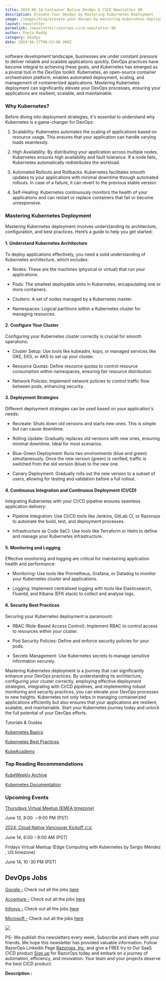 ```yaml
---
title: 2024-06-14-Container Native DevOps & CICD Newsletter 90
description: Elevate Your DevOps by Mastering Kubernetes Deployment
image: /images/blog/elevate-your-devops-by-mastering-kubernetes-deployment.gif
layout: newsletter
permalink: /newsletter/razorops-cicd-newsletter-90
author: Pooja Reddy
category: DevOps
date: 2024-06-17T06:53:00.000Z
---
```

software development landscape, businesses are under constant pressure to deliver reliable and scalable applications quickly. DevOps practices have become integral to achieving these goals, and Kubernetes has emerged as a pivotal tool in the DevOps toolkit. Kubernetes, an open-source container orchestration platform, enables automated deployment, scaling, and management of containerized applications. Mastering Kubernetes deployment can significantly elevate your DevOps processes, ensuring your applications are resilient, scalable, and maintainable.

### Why Kubernetes?

Before diving into deployment strategies, it's essential to understand why Kubernetes is a game-changer for DevOps:

1.  Scalability: Kubernetes automates the scaling of applications based on resource usage. This ensures that your application can handle varying loads seamlessly.
    
2.  High Availability: By distributing your application across multiple nodes, Kubernetes ensures high availability and fault tolerance. If a node fails, Kubernetes automatically redistributes the workload.
    
3.  Automated Rollouts and Rollbacks: Kubernetes facilitates smooth updates to your applications with minimal downtime through automated rollouts. In case of a failure, it can revert to the previous stable version.
    
4.  Self-Healing: Kubernetes continuously monitors the health of your applications and can restart or replace containers that fail or become unresponsive.
    

### Mastering Kubernetes Deployment

Mastering Kubernetes deployment involves understanding its architecture, configuration, and best practices. Here’s a guide to help you get started:

#### 1. Understand Kubernetes Architecture

To deploy applications effectively, you need a solid understanding of Kubernetes architecture, which includes:

-   Nodes: These are the machines (physical or virtual) that run your applications.
    
-   Pods: The smallest deployable units in Kubernetes, encapsulating one or more containers.
    
-   Clusters: A set of nodes managed by a Kubernetes master.
    
-   Namespaces: Logical partitions within a Kubernetes cluster for managing resources.
    

#### 2. Configure Your Cluster

Configuring your Kubernetes cluster correctly is crucial for smooth operations:

-   Cluster Setup: Use tools like kubeadm, kops, or managed services like GKE, EKS, or AKS to set up your cluster.
    
-   Resource Quotas: Define resource quotas to control resource consumption within namespaces, ensuring fair resource distribution.
    
-   Network Policies: Implement network policies to control traffic flow between pods, enhancing security.
    

#### 3. Deployment Strategies

Different deployment strategies can be used based on your application's needs:

-   Recreate: Shuts down old versions and starts new ones. This is simple but can cause downtime.
    
-   Rolling Update: Gradually replaces old versions with new ones, ensuring minimal downtime. Ideal for most scenarios.
    
-   Blue-Green Deployment: Runs two environments (blue and green) simultaneously. Once the new version (green) is verified, traffic is switched from the old version (blue) to the new one.
    
-   Canary Deployment: Gradually rolls out the new version to a subset of users, allowing for testing and validation before a full rollout.
    

#### 4. Continuous Integration and Continuous Deployment (CI/CD)

Integrating Kubernetes with your CI/CD pipeline ensures seamless application delivery:

-   Pipeline Integration: Use CI/CD tools like Jenkins, GitLab CI, or Razorops to automate the build, test, and deployment processes.
    
-   Infrastructure as Code (IaC): Use tools like Terraform or Helm to define and manage your Kubernetes infrastructure.
    

#### 5. Monitoring and Logging

Effective monitoring and logging are critical for maintaining application health and performance:

-   Monitoring: Use tools like Prometheus, Grafana, or Datadog to monitor your Kubernetes cluster and applications.
    
-   Logging: Implement centralised logging with tools like Elasticsearch, Fluentd, and Kibana (EFK stack) to collect and analyse logs.
    

#### 6. Security Best Practices

Securing your Kubernetes deployment is paramount:

-   RBAC (Role-Based Access Control): Implement RBAC to control access to resources within your cluster.
    
-   Pod Security Policies: Define and enforce security policies for your pods.
    
-   Secrets Management: Use Kubernetes secrets to manage sensitive information securely.
    

  

Mastering Kubernetes deployment is a journey that can significantly enhance your DevOps practices. By understanding its architecture, configuring your cluster correctly, employing effective deployment strategies, integrating with CI/CD pipelines, and implementing robust monitoring and security practices, you can elevate your DevOps processes to new heights. Kubernetes not only helps in managing containerized applications efficiently but also ensures that your applications are resilient, scalable, and maintainable. Start your Kubernetes journey today and unlock the full potential of your DevOps efforts.

  

Tutorials & Guides

[Kubernetes Basics](https://kubernetes.io/docs/tutorials/kubernetes-basics/)

[Kubernetes Best Practices](https://kubernetesbestpractices.com/)

[KubeAcademy](https://kube.academy/)

### Top Reading Recommendations

[KubeWeekly Archive](https://www.cncf.io/kubeweekly/)

[Kubernetes Documentation](https://kubernetes.io/docs/home/)

### Upcoming Events

[Thursdays Virtual Meetup (EMEA timezone)](https://community.cncf.io/events/details/cncf-kubernetes-virtual-book-club-presents-thursdays-virtual-meetup-emea-timezone-2024-06-13/)

June 13, 8:00   – 9:00 PM (PST)

[2024: Cloud Native Vancouver Kickoff 🇨🇦](https://community.cncf.io/events/details/cncf-vancouver-presents-2024-cloud-native-vancouver-kickoff/)

June 14, 6:00  – 9:00 AM (PST)

Fridays Virtual Meetup (Edge Computing with Kubernetes by Sergio Méndez , US timezone)

June 14, 10 :30 PM (PST)

## DevOps Jobs

[Google -](https://www.linkedin.com/company/google/?lipi=urn%3Ali%3Apage%3Ad_flagship3_pulse_read%3BtLwZGVtSREOray97oBEZIA%3D%3D) Check out all the jobs [here](https://www.linkedin.com/jobs/search/?currentJobId=3396168535&f_C=1441&keywords=devops&refresh=true&lipi=urn%3Ali%3Apage%3Ad_flagship3_pulse_read%3BtLwZGVtSREOray97oBEZIA%3D%3D)

[Accenture -](https://www.linkedin.com/company/accenture/?lipi=urn%3Ali%3Apage%3Ad_flagship3_pulse_read%3BtLwZGVtSREOray97oBEZIA%3D%3D) Check out all the jobs [here](https://www.linkedin.com/jobs/search/?currentJobId=3422755785&f_C=1033&keywords=devops&refresh=true&lipi=urn%3Ali%3Apage%3Ad_flagship3_pulse_read%3BtLwZGVtSREOray97oBEZIA%3D%3D)

[Infosys -](https://www.linkedin.com/company/infosys/?lipi=urn%3Ali%3Apage%3Ad_flagship3_pulse_read%3BtLwZGVtSREOray97oBEZIA%3D%3D) Check out all the jobs [here](https://www.linkedin.com/jobs/search/?currentJobId=3418464712&f_C=1283&keywords=devops%20engineer&refresh=true&lipi=urn%3Ali%3Apage%3Ad_flagship3_pulse_read%3BtLwZGVtSREOray97oBEZIA%3D%3D)

[Microsoft -](https://www.linkedin.com/company/microsoft/?lipi=urn%3Ali%3Apage%3Ad_flagship3_pulse_read%3BtLwZGVtSREOray97oBEZIA%3D%3D) Check out all the jobs [here](https://www.linkedin.com/jobs/search/?currentJobId=3414477236&f_C=1035&keywords=devops&refresh=true&lipi=urn%3Ali%3Apage%3Ad_flagship3_pulse_read%3BtLwZGVtSREOray97oBEZIA%3D%3D)

![](https://lh7-us.googleusercontent.com/docsz/AD_4nXcbFElOb7qLtqE_Y0nO2bn2MESvTIZ9VhdxfBYDSDAErv4v1aOuPB7sNgK5Ud89LepTIy4BVY5eSjAMggRwB0RnYgT0R1sw6Ak3sZ2dKZt1jc5FwiGbTQViDpLuEel9UIFnMFllhgztyfPGgIHc2rzrLUSq?key=DolJBsYn1X8zMHIyAnLicQ)

PS- We publish this newsletters every week, Subscribe and share with your friends. We hope this newsletter has provided valuable information. Follow RazorOps Linkedin Page [Razorops, Inc.](https://www.linkedin.com/company/razorops/) and give a FREE try to Our SaaS CICD product [Sign up](https://dashboard.razorops.com/users/sign_up) for RazorOps today and embark on a journey of automation, efficiency, and innovation. Your team and your projects deserve the best CICD product.

**Description :** 
